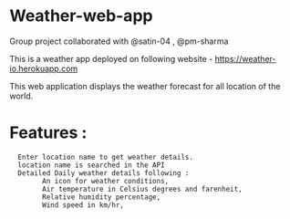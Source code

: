 # Weather-web-app

Group project collaborated with @satin-04 , @pm-sharma

This is a weather app deployed on following website - https://weather-io.herokuapp.com

This web application displays the weather forecast for all location of the world.



# Features :
      Enter location name to get weather details.
      location name is searched in the API
      Detailed Daily weather details following :
            An icon for weather conditions,
            Air temperature in Celsius degrees and farenheit,
            Relative humidity percentage,
            Wind speed in km/hr,
